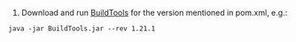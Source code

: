 1. Download and run [BuildTools](https://www.spigotmc.org/wiki/buildtools/) for the version mentioned in pom.xml, e.g.:

```
java -jar BuildTools.jar --rev 1.21.1
```

